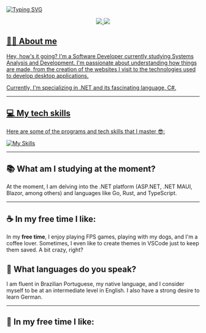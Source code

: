 [![Typing SVG](https://readme-typing-svg.herokuapp.com?font=Jet+Brains&size=16&duration=3200&pause=1000&color=FFFFFF&random=false&width=435&lines=Hey%2C+I+am+Denian.%F0%9F%91%8B)](https://git.io/typing-svg)


<div align="center">  
<a href="https://www.instagram.com/denianxdd/" target="_blank"><img src="https://img.shields.io/badge/-Instagram-EC2E2C?style=for-the-badge&logo=instagram&logoColor=white"</a>
<a href="https://www.linkedin.com/in/denian-soares-ramos/" target="_blank"><img src="https://img.shields.io/badge/-LinkedIn-0961B8?style=for-the-badge&logo=linkedin&logoColor=white"</a>
</div>

## 👨‍💻 **About me**

Hey, how's it going? I'm a Software Developer currently studying Systems Analysis and Development. I'm passionate about understanding how things are made, from the creation of the websites I visit to the technologies used to develop desktop applications.

Currently, I'm specializing in .NET and its fascinating language, C#.

---
## **💻 My tech skills**
Here are some of the programs and tech skills that I master 😎:

[![My Skills](https://skillicons.dev/icons?i=ts,dotnet,cs,java,py,js,html,css,spring,bootstrap)](https://skillicons.dev)

---
## 📚 What am I studying at the moment?

At the moment, I am delving into the .NET platform (ASP.NET, .NET MAUI, Blazor, among others) and languages like Go, Rust, and TypeScript.


---

## ☕ In my free time I like:

In my **free time**, I enjoy playing FPS games, playing with my dogs, and I'm a coffee lover. Sometimes, I even like to create themes in VSCode just to keep them saved. A bit crazy, right?

## 🎤 What languages do you speak?

I am fluent in Brazilian Portuguese, my native language, and I consider myself to be at an intermediate level in English. I also have a strong desire to learn German.

---
## 🍿 In my free time I like:



